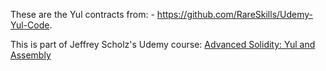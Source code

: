 These are the Yul contracts from: - https://github.com/RareSkills/Udemy-Yul-Code.

This is part of Jeffrey Scholz's Udemy course: [Advanced Solidity: Yul and Assembly](https://www.udemy.com/course/advanced-solidity-yul-and-assembly/)
